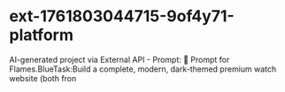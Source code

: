 # ext-1761803044715-9of4y71-platform
AI-generated project via External API - Prompt: 💎 Prompt for Flames.BlueTask:Build a complete, modern, dark-themed premium watch website (both fron
